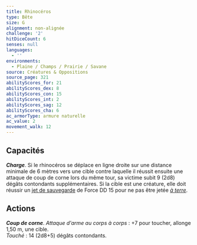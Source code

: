 ```yaml
---
title: Rhinocéros
type: Bête
size: G
alignment: non-alignée
challenge: '2'
hitDiceCount: 6
senses: null
languages:
  - ''
environments:
  - Plaine / Champs / Prairie / Savane
source: Créatures & Oppositions
source_page: 321
abilityScores_for: 21
abilityScores_dex: 8
abilityScores_con: 15
abilityScores_int: 2
abilityScores_sag: 12
abilityScores_cha: 6
ac_armorType: armure naturelle
ac_value: 2
movement_walk: 12
---
```

## Capacités
_**Charge**_. Si le rhinocéros se déplace en ligne droite sur une distance minimale de 6 mètres vers une cible contre laquelle il réussit ensuite une attaque de coup de corne lors du même tour, sa victime subit 9 (2d8) dégâts contondants supplémentaires. Si la cible est une créature, elle doit réussir un [jet de sauvegarde](/utiliser-les-caracteristiques/#jets-de-sauvegarde) de Force DD 15 pour ne pas être jetée [_à terre_](/gerer-la-sante-du-personnage/#a-terre).

## Actions
_**Coup de corne**_. _Attaque d'arme au corps à corps_ : +7 pour toucher, allonge 1,50 m, une cible.  
_Touché_ : 14 (2d8+5) dégâts contondants.
